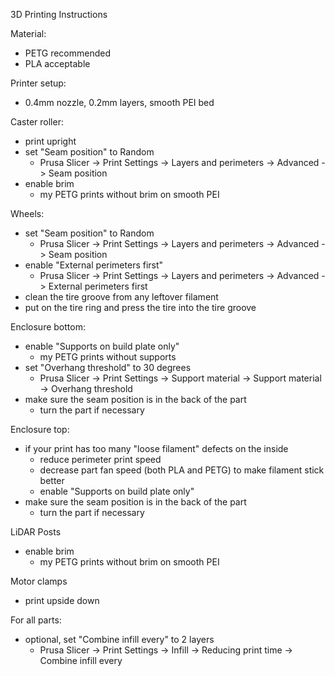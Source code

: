 3D Printing Instructions

Material:
- PETG recommended
- PLA acceptable

Printer setup:
- 0.4mm nozzle, 0.2mm layers, smooth PEI bed

Caster roller:
- print upright
- set "Seam position" to Random
  - Prusa Slicer -> Print Settings -> Layers and perimeters -> Advanced -> Seam position
- enable brim
  - my PETG prints without brim on smooth PEI

Wheels:
- set "Seam position" to Random
  - Prusa Slicer -> Print Settings -> Layers and perimeters -> Advanced -> Seam position
- enable "External perimeters first"
  - Prusa Slicer -> Print Settings -> Layers and perimeters -> Advanced -> External perimeters first
- clean the tire groove from any leftover filament
- put on the tire ring and press the tire into the tire groove

Enclosure bottom:
- enable "Supports on build plate only"
  - my PETG prints without supports
- set "Overhang threshold" to 30 degrees
  - Prusa Slicer -> Print Settings -> Support material -> Support material -> Overhang threshold
- make sure the seam position is in the back of the part
  - turn the part if necessary

Enclosure top:
- if your print has too many "loose filament" defects on the inside
  - reduce perimeter print speed
  - decrease part fan speed (both PLA and PETG) to make filament stick better
  - enable "Supports on build plate only"
- make sure the seam position is in the back of the part
  - turn the part if necessary

LiDAR Posts
- enable brim
  - my PETG prints without brim on smooth PEI

Motor clamps
- print upside down

For all parts:
- optional, set "Combine infill every" to 2 layers
  - Prusa Slicer -> Print Settings -> Infill -> Reducing print time -> Combine infill every

